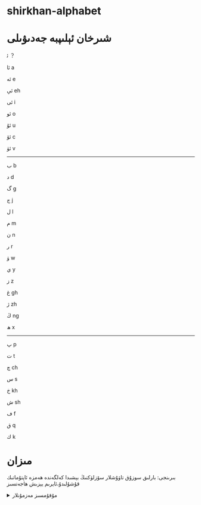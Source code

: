 # shirkhan-alphabet

# شىرخان ئېلىپبە جەدىۋىلى

ئ‍ ？

ئا a

ئە e

ئې eh

ئى i

ئو o

ئۇ u

ئۆ c

ئۈ v

---

ب b

د d

گ g

ج j

ل l

م m

ن n

ر r

ۋ w

ي y

ز z

غ gh

ژ zh

ڭ ng

ھ x

---

پ p

ت t

چ ch

س s

خ kh

ش sh

ف f

ق q

ك k

# مىزان

بىرىنجى: بارلىق سوزۇق تاۋۇشلار سۆزلۈكنىڭ بېشىدا كەلگەندە ھەمزە ئاپتۇماتىك قۇشۇلىدۇ،ئايرىم يېزىش ھاجەتسىز

<details>
<summary>مۇقۇمسىز مەزمۇنلار</summary>
# چىگرىلاش بەلگىسى

"'"
چىگرىلاش بەلگىسى ئەگەر قوشما ھەرىپ ئىشلىتىلىپ قىسمەن ئالاھىدە ئەھۋالدا قۇشما ھەرىپنىڭ قۇشۇلىشىنى توسماقچى بولغاندا ئىشلىتىلىدۇ. مەسىلەن خ ھەرىپى kh قوشما ھەرىپى ئارقىلىق ئىپادىلەنگەندە، بىكھام دەپ بىر سۆز مەۋجۇت دىيىلسە ئىپادىلىنىش شەكلى bikham بۇلىشى مومكىن، ئەگەر kh قوشما ھەرىپكە ئىزاھات بىرىلمىگەندە بىكھام ئەمەس بىخام بۇلۇپ قېلىشى مومكىن، بۇ ۋاقىتتا چىگرىلاش بەلگىسى ئارقىلىق k ۋە h نىڭ چىكرىسىنى ئايرىۋەتسەك كۆزلىگەن مەخسەتكە يىتەلەيمىز يەنى. bik’ham شەكلىدە بولسا بولىدۇ.

# خالاسلاش بەلگىسى

"/"
خالاسلاش بەلگىسى مەزمۇننىڭ لاتىن يېزىقىدىكى ئەسلى مەزمۇن ياكى ئ‍ۇيغۇرچە مەزمۇن ئىكەنلىكىنى پەرىقلەندۈرۈش ئۈچۈن ئىشلىتىلىدۇ. خالاس سۆزى ئەمەلدىن قالدۇرۇش دىگەن مەنىدە قوللىنىلدى.

> exam: /你好/ weyaki /hello world/

# ئىزاھات

شىرخان ئېلىپبەسى نىمىدۇ ،بۇ بالا نىمە ئىش قىلىۋاتقاندۇ دەپ قالغان قېرىنداشلارغا ئىزاھات:

مەن ئۆزۈمنى بىرلىك قىلىپ، ئۇيغۇر تىلىنى ھازىرقى زامان ئىنتېرنىتنىڭ تەرەققىياتى بىلەن ماسلاشتۇرۇشنى نىشان قىلىپ، ھەرقاندان ئېنگىلىزچە قوللايدىغان يەردە مەخسىتىمىزنى ئىپادىلىگىلى بۇلۇش ،ھېچقاندان سىرتقى ئۆزگەرتىشكە تايانماسلىنى بىردىن بىر ئ‍ۆلچەم قىلىپ، ئەڭ ئاز ئۆزگۈرۈش ھاسىل قىلىش، كىرگۈزۈشكە قۇلاي بۇلۇش، قۇشۇمچە كونوپكىغا تايىنىشنى يۇقىتىشنى مىزان قىلىپ، يىڭى زامان ئۇيغۇر ئېنتىرنىت يېزىش-ئۇقۇش ئ‍ۆلچىمىنى بارلىققا كەلتۈرۈشتەك ئۇلۇغۋار نىشان ئۈچۈن شىرخان ئېلىپبەسى بارلىققا كەلدى.

</details>
